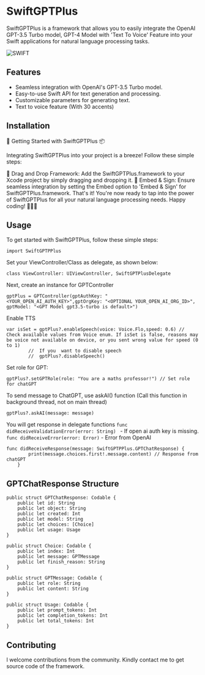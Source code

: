# SwiftGPTPlus

SwiftGPTPlus is a framework that allows you to easily integrate the OpenAI GPT-3.5 Turbo model, GPT-4 Model with 'Text To Voice' Feature into your Swift applications for natural language processing tasks.

![SWIFT](https://github.com/codebreaker5163/SwiftGPTPlus/assets/33778814/812bf1da-6afa-4dec-a63a-79bd3a871b46)


## Features

- Seamless integration with OpenAI's GPT-3.5 Turbo model.
- Easy-to-use Swift API for text generation and processing.
- Customizable parameters for generating text.
- Text to voice feature (With 30 accents)

## Installation

🚀 Getting Started with SwiftGPTPlus 📦

Integrating SwiftGPTPlus into your project is a breeze! Follow these simple steps:

📂 Drag and Drop Framework:
Add the SwiftGPTPlus.framework to your Xcode project by simply dragging and dropping it.
🚀 Embed & Sign:
Ensure seamless integration by setting the Embed option to 'Embed & Sign' for SwiftGPTPlus.framework.
That's it! You're now ready to tap into the power of SwiftGPTPlus for all your natural language processing needs. Happy coding! 🎉🚀💬


## Usage

To get started with SwiftGPTPlus, follow these simple steps:

```import SwiftGPTPPlus```

Set your ViewController/Class as delegate, as shown below:
```
class ViewController: UIViewController, SwiftGPTPlusDelegate
```

Next, create an instance for GPTController
```
gptPlus = GPTController(gptAuthKey: "<YOUR_OPEN_AI_AUTH_KEY>",gptOrgKey: "<OPTIONAL YOUR_OPEN_AI_ORG_ID>", gptModel: "<GPT Model gpt3.5-turbo is default>")
```

Enable TTS
```
var isSet = gptPlus?.enableSpeech(voice: Voice.Flo,speed: 0.6) // Check available values from Voice enum. If isSet is false, reasons may be voice not available on device, or you sent wrong value for speed (0 to 1)
        //  If you  want to disable speech
        //  gptPlus?.disableSpeech()
```

Set role for GPT:
```
gptPlus?.setGPTRole(role: "You are a maths professor!") // Set role for chatGPT
```

To send message to ChatGPT, use askAI() function (Call this function in background thread, not on main thread)
```
gptPlus?.askAI(message: message)
```

You will get response in delegate functions
```func didReceiveValidationError(error: String) ``` - If open ai auth key is missing. 
```func didReceiveError(error: Error)``` - Error from OpenAI
```
func didReceiveResponse(message: SwiftGPTPPlus.GPTChatResponse) {
        print(message.choices.first!.message.content) // Response from chatGPT
    }
``` 

## GPTChatResponse Structure
```
public struct GPTChatResponse: Codable {
    public let id: String
    public let object: String
    public let created: Int
    public let model: String
    public let choices: [Choice]
    public let usage: Usage
}

public struct Choice: Codable {
    public let index: Int
    public let message: GPTMessage
    public let finish_reason: String
}

public struct GPTMessage: Codable {
    public let role: String
    public let content: String
}

public struct Usage: Codable {
    public let prompt_tokens: Int
    public let completion_tokens: Int
    public let total_tokens: Int
}

```

## Contributing
I welcome contributions from the community. Kindly contact me to get source code of the framework.
